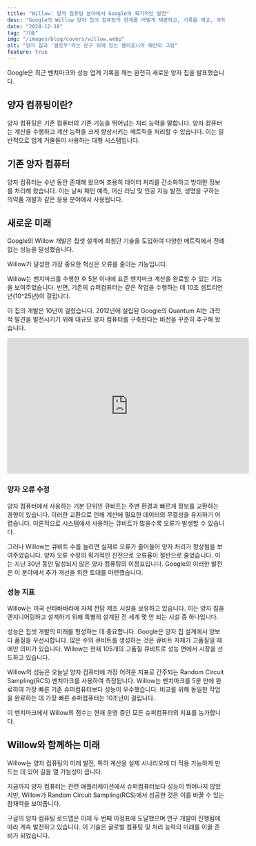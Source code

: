```yaml
---
title: "Willow: 양자 컴퓨팅 분야에서 Google의 획기적인 발전"
desc: "Google의 Willow 양자 칩이 컴퓨팅의 한계를 어떻게 재편하고, 기록을 깨고, 과학적 발견을 발전시키고 있는지 알아보세요. Xanzhu에서 자세히 알아보세요."
date: "2024-12-18"
tag: "기술"
img: "/images/blog/covers/willow.webp"
alt: "양자 칩과 '윌로우'라는 문구 뒤에 있는 캘리포니아 해안의 그림"
feature: true
---
```


Google은 최근 벤치마크와 성능 업계 기록을 깨는 완전히 새로운 양자 칩을 발표했습니다.

## 양자 컴퓨팅이란?

양자 컴퓨팅은 기존 컴퓨터의 기존 기능을 뛰어넘는 처리 능력을 말합니다. 양자 컴퓨터는 계산을 수행하고 계산 능력을 크게 향상시키는 메트릭을 처리할 수 있습니다. 이는 일반적으로 업계 거물들이 사용하는 대형 시스템입니다.

## 기존 양자 컴퓨터

양자 컴퓨터는 수년 동안 존재해 왔으며 조용히 데이터 처리를 간소화하고 방대한 정보를 처리해 왔습니다. 이는 날씨 패턴 예측, 머신 러닝 및 인공 지능 발전, 생명을 구하는 의약품 개발과 같은 응용 분야에서 사용됩니다.

## 새로운 미래

Google의 Willow 개발은 칩셋 설계에 최첨단 기술을 도입하여 다양한 메트릭에서 전례 없는 성능을 달성했습니다.

Willow가 달성한 가장 중요한 혁신은 오류를 줄이는 기능입니다.

Willow는 벤치마크를 수행한 후 5분 이내에 표준 벤치마크 계산을 완료할 수 있는 기능을 보여주었습니다. 반면, 기존의 슈퍼컴퓨터는 같은 작업을 수행하는 데 10조 셉트리언 년(10^25년)이 걸립니다.

이 칩의 개발은 10년이 걸렸습니다. 2012년에 설립된 Google의 Quantum AI는 과학적 발견을 발전시키기 위해 대규모 양자 컴퓨터를 구축한다는 비전을 꾸준히 추구해 왔습니다.

<iframe credentialless width="560" height="315" src="https://www.youtube.com/embed/l_KrC1mzd0g?si=1QVYdmS9NURCuyO8" title="Google의 Willow 양자 컴퓨터 소개 영상" frameborder="0" allow="accelerometer; autoplay; clipboard-write; encrypted-media; gyroscope; picture-in-picture; web-share" referrerpolicy="strict-origin-when-cross-origin" allowfullscreen></iframe>

### 양자 오류 수정

양자 컴퓨터에서 사용하는 기본 단위인 큐비트는 주변 환경과 빠르게 정보를 교환하는 경향이 있습니다. 이러한 교환으로 인해 계산에 필요한 데이터의 무결성을 유지하기 어렵습니다. 이론적으로 시스템에서 사용하는 큐비트가 많을수록 오류가 발생할 수 있습니다.

그러나 Willow는 큐비트 수를 늘리면 실제로 오류가 줄어들어 양자 처리가 향상됨을 보여주었습니다. 양자 오류 수정의 획기적인 진전으로 오류율이 절반으로 줄었습니다. 이는 지난 30년 동안 달성되지 않은 양자 컴퓨팅의 이정표입니다. Google의 이러한 발전은 이 분야에서 추가 개선을 위한 토대를 마련했습니다.

### 성능 지표

Willow는 미국 산타바바라에 자체 전담 제조 시설을 보유하고 있습니다. 이는 양자 칩을 엔지니어링하고 설계하기 위해 특별히 설계된 전 세계 몇 안 되는 시설 중 하나입니다.

성능은 칩셋 개발의 미래를 형성하는 데 중요합니다. Google은 양자 칩 설계에서 양보다 품질을 우선시합니다. 많은 수의 큐비트를 생성하는 것은 큐비트 자체가 고품질일 때에만 의미가 있습니다. Willow는 현재 105개의 고품질 큐비트로 성능 면에서 시장을 선도하고 있습니다.

Willow의 성능은 오늘날 양자 컴퓨터에 가장 어려운 지표로 간주되는 Random Circuit Sampling(RCS) 벤치마크를 사용하여 측정됩니다. Willow는 벤치마크를 5분 만에 완료하여 가장 빠른 기존 슈퍼컴퓨터보다 성능이 우수했습니다. 비교를 위해 동일한 작업을 완료하는 데 가장 빠른 슈퍼컴퓨터는 10조년이 걸립니다.

<Media source="https://storage.googleapis.com/gweb-uniblog-publish-prod/images/KW_Fig1.width-1000.format-webp.webp" alt="윌로우의 RCS 성능이 최고의 슈퍼컴퓨터와 동등하다는 것을 알려주는 그림 카드" credit="Google"></Media>

이 벤치마크에서 Willow의 점수는 현재 운영 중인 모든 슈퍼컴퓨터의 지표를 능가합니다.

## Willow와 함께하는 미래

Willow는 양자 컴퓨팅의 미래 발전, 특히 계산을 실제 시나리오에 더 적용 가능하게 만드는 데 있어 길을 열 가능성이 큽니다.

지금까지 양자 컴퓨터는 관련 애플리케이션에서 슈퍼컴퓨터보다 성능이 뛰어나지 않았지만, Willow가 Random Circuit Sampling(RCS)에서 성공한 것은 이를 바꿀 수 있는 잠재력을 보여줍니다.

<Media source="https://storage.googleapis.com/gweb-uniblog-publish-prod/images/KW_Fig4.width-1000.format-webp.webp" alt="윌로우의 마일스톤 달성에 대한 마일스톤 그래프, 마일스톤 1 및 2 완료, 향후 마일스톤 6까지" credit="Google"></Media>

구글의 양자 컴퓨팅 로드맵은 이제 두 번째 이정표에 도달했으며 연구 개발이 진행됨에 따라 계속 발전하고 있습니다. 이 기술은 글로벌 컴퓨팅 및 처리 능력의 미래를 이끌 준비가 되었습니다.
